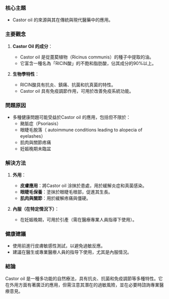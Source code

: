 ### 核心主題
- Castor oil 的來源與其在傳統與現代醫藥中的應用。

### 主要觀念
1. **Castor Oil 的成分**：
   - Castor oil 是從蓖葜植物（Ricinus communis）的種子中提取的油。
   - 它富含一種名為「RICIN酸」的不飽和脂肪酸，佔其成分的90%以上。

2. **生物學特性**：
   - RICIN酸具有抗炎、鎮痛、抗菌和抗真菌的特性。
   - Castor oil 具有免疫調節作用，可用於改善免疫系統功能。

### 問題原因
- 多種健康問題可能受益於Castor oil 的應用，包括但不限於：
  - 颫胝症（Psoriasis）
  - 眼睫毛脫落（ autoimmune conditions leading to alopecia of eyelashes）
  - 肌肉與關節疼痛
  - 妊娠晚期未臨盆

### 解決方法
1. **外用**：
   - **皮膚應用**：將Castor oil 涂抹於患處，用於緩解炎症和真菌感染。
   - **眼睫毛保養**：塗抹於眼睫毛根部，促進其生長。
   - **肌肉與關節**：用於緩解疼痛與僵硬。

2. **內服（在特定情況下）**：
   - 在妊娠晚期，可用於引產（需在醫療專業人員指導下使用）。

### 健康建議
- 使用前進行皮膚敏感性測試，以避免過敏反應。
- 建議在醫生或專業醫療人員的指导下使用，尤其是內服情況。

### 結論
Castor oil 是一種多功能的自然療法，具有抗炎、抗菌和免疫調節等多種特性。它在外用方面有著廣泛的應用，但需注意其潛在的過敏風險，並在必要時諮詢專業醫療意見。